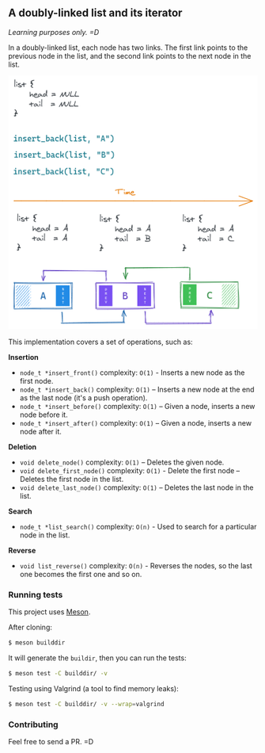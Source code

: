 ## A doubly-linked list and its iterator

*Learning purposes only. =D*

In a doubly-linked list, each node has two links. The first link points to the previous node in the list, and the second link points to the next node in the list. 

<p align="center">
    <img src="resources/diagram.png?raw=true" alt="Diagram">
</p>

This implementation covers a set of operations, such as:

**Insertion**

- `node_t *insert_front()` complexity: `O(1)` - Inserts a new node as the first node.
- `node_t *insert_back()` complexity: `O(1)` – Inserts a new node at the end as the last node (it's a push operation).
- `node_t *insert_before()` complexity: `O(1)` – Given a node, inserts a new node before it.
- `node_t *insert_after()` complexity: `O(1)` – Given a node, inserts a new node after it.

**Deletion**

- `void delete_node()` complexity: `O(1)` – Deletes the given node.
- `void delete_first_node()` complexity: `O(1)` - Delete the first node – Deletes the first node in the list.
- `void delete_last_node()` complexity: `O(1)` – Deletes the last node in the list.

**Search**

 - `node_t *list_search()` complexity: `O(n)` - Used to search for a particular node in the list.

**Reverse**

 - `void list_reverse()` complexity: `O(n)` - Reverses the nodes, so the last one becomes the first one and so on.

### Running tests

This project uses [Meson](https://mesonbuild.com/Quick-guide.html).

After cloning:

```bash
$ meson builddir
```

It will generate the `buildir`, then you can run the tests:

```bash
$ meson test -C builddir/ -v 
```

Testing using Valgrind (a tool to find memory leaks):

```bash
$ meson test -C builddir/ -v --wrap=valgrind
```

### Contributing

Feel free to send a PR. =D
